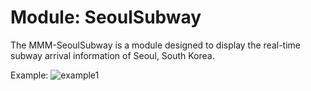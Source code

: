 # Module: SeoulSubway
The MMM-SeoulSubway is a module designed to display the real-time subway arrival information of Seoul, South Korea.

Example:
![example1](https://user-images.githubusercontent.com/97887583/163681408-4ddb23ca-02ed-4535-8052-0a0e94e7bcd8.PNG)

